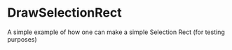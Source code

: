 # DrawSelectionRect
A simple example of how one can make a simple Selection Rect (for testing purposes)
